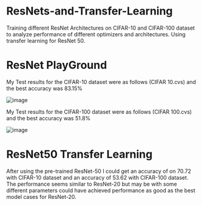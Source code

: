 # ResNets-and-Transfer-Learning
Training different ResNet Architectures on CIFAR-10 and CIFAR-100 dataset to analyze performance of different optimizers and architectures. Using transfer learning for ResNet 50.

# ResNet PlayGround
My Test results for the CIFAR-10 dataset were as follows (CIFAR 10.cvs) and the best accuracy was 83.15%

![image](https://user-images.githubusercontent.com/83297868/167275309-6c0e6ba1-f69a-4e61-825c-44f81f909866.png)

My Test results for the CIFAR-100 dataset were as follows (CIFAR 100.cvs) and the best accuracy was 51.8%

![image](https://user-images.githubusercontent.com/83297868/167275340-9c957a8d-6931-4bb1-9d46-5787ad826969.png)

# ResNet50 Transfer Learning
After using the pre-trained ResNet-50 I could get an accuracy of on 70.72 with CIFAR-10 dataset and an accuracy of 53.62 with CIFAR-100 dataset. The performance seems similar to ResNet-20 but may be with some different parameters could have achieved performance as good as the best model cases for ResNet-20.
